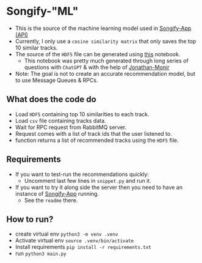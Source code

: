 # Songify-"ML"

- This is the source of the machine learning model used in [Songify-App (API)]('https://github.com/G0maa/songify-app')
- Currently, I only use a `cosine similarity matrix` that only saves the top 10 similar tracks.
- The source of the `HDF5` file can be generated using [this](https://colab.research.google.com/drive/1s0da0T2G7sRxZrqDM0-Mj0oxhgwDKHY9?usp=sharing) notebook.
  - This notebook was pretty much generated through long series of questions with `ChatGPT` & with the help of [Jonathan-Monir](https://github.com/Jonathan-Monir)
- Note: The goal is not to create an accurate recommendation model, but to use Message Queues & RPCs.

## What does the code do

- Load `HDF5` containing top 10 similarities to each track.
- Load `csv` file containing tracks data.
- Wait for RPC request from RabbitMQ server.
- Request comes with a list of track ids that the user listened to.
- function returns a list of recommended tracks using the `HDF5` file.

## Requirements
- If you want to test-run the recommendations quickly:
  - Uncomment last few lines in `snippet.py` and run it.
- If you want to try it along side the server then you need to have an instance of [Songify-App]('https://github.com/G0maa/songify-app') running.
  - See the `readme` there.

## How to run?
- create virtual env `python3 -m venv .venv`
- Activate virtual env `source .venv/bin/activate`
- Install requirements `pip install -r requirements.txt`
- run `python3 main.py`
